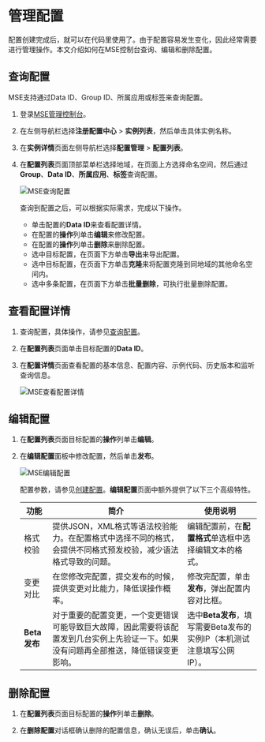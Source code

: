 # 管理配置

配置创建完成后，就可以在代码里使用了。由于配置容易发生变化，因此经常需要进行管理操作。本文介绍如何在MSE控制台查询、编辑和删除配置。

## 查询配置

MSE支持通过Data ID、Group ID、所属应用或标签来查询配置。

1.  登录[MSE管理控制台](https://mse.console.aliyun.com)。

2.  在左侧导航栏选择**注册配置中心** \> **实例列表**，然后单击具体实例名称。

3.  在**实例详情**页面左侧导航栏选择**配置管理** \> **配置列表**。

4.  在**配置列表**页面顶部菜单栏选择地域，在页面上方选择命名空间，然后通过**Group**、**Data ID**、**所属应用**、**标签**查询配置。

    ![MSE查询配置](https://static-aliyun-doc.oss-accelerate.aliyuncs.com/assets/img/zh-CN/8150432161/p238510.png)

    查询到配置之后，可以根据实际需求，完成以下操作。

    -   单击配置的**Data ID**来查看配置详情。
    -   在配置的**操作**列单击**编辑**来修改配置。
    -   在配置的**操作**列单击**删除**来删除配置。
    -   选中目标配置，在页面下方单击**导出**来导出配置。
    -   选中目标配置，在页面下方单击**克隆**来将配置克隆到同地域的其他命名空间内。
    -   选中多条配置，在页面下方单击**批量删除**，可执行批量删除配置。

## 查看配置详情

1.  查询配置，具体操作，请参见[查询配置](#section_ycm_mfi_v7y)。

2.  在**配置列表**页面单击目标配置的**Data ID**。

3.  在**配置详情**页面查看配置的基本信息、配置内容、示例代码、历史版本和监听查询信息。

    ![MSE查看配置详情](https://static-aliyun-doc.oss-accelerate.aliyuncs.com/assets/img/zh-CN/8150432161/p238501.png)


## 编辑配置

1.  在**配置列表**页面目标配置的**操作**列单击**编辑**。

2.  在**编辑配置**面板中修改配置，然后单击**发布**。

    ![MSE编辑配置](https://static-aliyun-doc.oss-accelerate.aliyuncs.com/assets/img/zh-CN/8150432161/p238494.png)

    配置参数，请参见[创建配置](/cn.zh-CN/微服务注册配置中心/Nacos/配置管理/创建配置.md)。**编辑配置**页面中额外提供了以下三个高级特性。

    |功能|简介|使用说明|
    |--|--|----|
    |格式校验|提供JSON，XML格式等语法校验能力。在配置格式中选择不同的格式，会提供不同格式预发校验，减少语法格式导致的问题。|编辑配置前，在**配置格式**单选框中选择编辑文本的格式。|
    |变更对比|在您修改完配置，提交发布的时候，提供变更对比能力，降低误操作概率。|修改完配置，单击**发布**，弹出配置内容对比框。|
    |**Beta发布**|对于重要的配置变更，一个变更错误可能导致巨大故障，因此需要将该配置发到几台实例上先验证一下。如果没有问题再全部推送，降低错误变更影响。|选中**Beta发布**，填写需要Beta发布的实例IP（本机测试注意填写公网IP）。|


## 删除配置

1.  在**配置列表**页面目标配置的**操作**列单击**删除**。

2.  在**删除配置**对话框确认删除的配置信息，确认无误后，单击**确认**。


